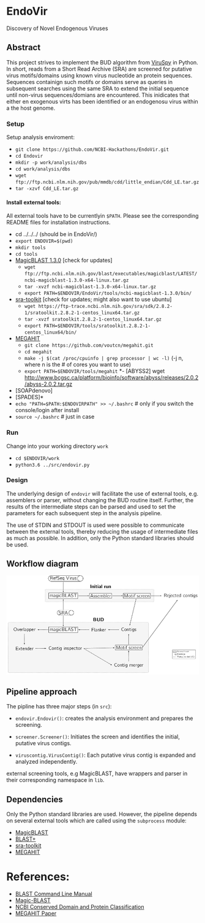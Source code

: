 # EndoVir
Discovery of Novel Endogenous Viruses

## Abstract
This project strives to  implement the BUD algorithm from
[ViruSpy](https://github.com/NCBI-Hackathons/ViruSpy)  in Python. In short,
reads from a Short Read Archive (SRA) are screened for putative virus
motifs/domains using known virus nucleotide an protein sequences. Sequences
containign such motifs or domains serve as queries in subsequent searches using
the same SRA to extend the initial sequence until non-virus sequences/domians are
encountered. This inidicates that either en exogenous virts has been identified
or an endogenosu virus within a the host genome.


### Setup
Setup analysis enviroment:
 - `git clone https://github.com/NCBI-Hackathons/EndoVir.git`
 - `cd Endovir`
 - `mkdir -p work/analysis/dbs`
 - `cd work/analysis/dbs`
 - `wget ftp://ftp.ncbi.nlm.nih.gov/pub/mmdb/cdd/little_endian/Cdd_LE.tar.gz`
 - `tar -xzvf Cdd_LE.tar.gz`

#### Install external tools:
All external tools have to be currentlyin `$PATH`. Please see the corresponding
README files for installation instructions.
  - cd ../../../ (should be in EndoVir/)
  - `export ENDOVIR=$(pwd)`
  - `mkdir tools`
  - `cd tools`
  - [MagicBLAST 1.3.0](ftp://ftp.ncbi.nlm.nih.gov/blast/executables/magicblast/LATEST/ncbi-magicblast-1.3.0-x64-linux.tar.gz)       [check for updates]
    - `wget ftp://ftp.ncbi.nlm.nih.gov/blast/executables/magicblast/LATEST/ncbi-magicblast-1.3.0-x64-linux.tar.gz`
    - `tar -xvzf ncbi-magicblast-1.3.0-x64-linux.tar.gz`
    - `export PATH=$ENDOVIR/EndoVir/tools/ncbi-magicblast-1.3.0/bin/`
  - [sra-toolkit](https://ftp-trace.ncbi.nlm.nih.gov/sra/sdk/2.8.2-1/sratoolkit.2.8.2-1-centos_linux64.tar.gz) [check for updates; might also want to use ubuntu]
     - `wget https://ftp-trace.ncbi.nlm.nih.gov/sra/sdk/2.8.2-1/sratoolkit.2.8.2-1-centos_linux64.tar.gz`
     - `tar -xvzf sratoolkit.2.8.2-1-centos_linux64.tar.gz`
     - `export PATH=$ENDOVIR/tools/sratoolkit.2.8.2-1-centos_linux64/bin/`
  - [MEGAHIT](https://github.com/voutcn/megahit)
      - `git clone https://github.com/voutcn/megahit.git`
      - `cd megahit` 
      - `make -j $(cat /proc/cpuinfo | grep processor | wc -l)` (-j n, where n is the # of cores you want to use)
      - `export PATH=$ENDOVIR/tools/megahit`
  *- [ABYSS2]
    wget http://www.bcgsc.ca/platform/bioinfo/software/abyss/releases/2.0.2/abyss-2.0.2.tar.gz
  - [SOAPdenovo]
  - [SPADES]*
  - `echo "PATH=$PATH:$ENDOVIRPATH" >> ~/.bashrc`  # only if you switch the console/login after install
  - `source ~/.bashrc` # just in case



### Run
Change into your working directory `work`
 - `cd $ENDOVIR/work`
 - `python3.6 ../src/endovir.py`

### Design
The underlying design of `endovir` will facilitate the use of external tools, e.g.
assemblers or parser, without changing the BUD routine itself. Further, the
results of the intermediate steps can be parsed and used to set the parameters
for each subsequent step in the analysis pipeline.

The use of  STDIN and STDOUT is used were  possible to communicate
between the external tools, thereby reducing the usage of intermediate files as
much as possible. In addition, only the Python standard libraries should be
used.

## Workflow diagram
![Endovir diagram](doc/readme_fig/workflow.readme.png)
## Pipeline approach

The pipline has three major steps (in `src`):
- `endovir.Endovir()`: creates the analysis environment and prepares the
screening.


- `screener.Screener()`: Initiates the screen and identifies the initial,
putative virus contigs.

- `viruscontig.VirusContig()`: Each putative virus contig is expanded and
analyzed independently.

external screening tools, e.g MagicBLAST, have wrappers and parser in their
corresponding namespace in `lib`.

## Dependencies
Only the Python standard  libraries are used. However, the pipeline depends on
several external tools which are called using the `subprocess` module:

- [MagicBLAST](ftp://ftp.ncbi.nlm.nih.gov/blast/executables/magicblast)
- [BLAST+](ftp://ftp.ncbi.nlm.nih.gov/blast/executables/blast+/LATEST)
- [sra-toolkit](https://trace.ncbi.nlm.nih.gov/Traces/sra/sra.cgi?view=software)
- [MEGAHIT](https://github.com/voutcn/megahit)


# References:
 - [BLAST Command Line Manual](https://www.ncbi.nlm.nih.gov/books/NBK279690/)
 - [Magic-BLAST](https://github.com/boratyng/magicblast)
 - [NCBI Conserved Domain and Protein Classification](https://www.ncbi.nlm.nih.gov/Structure/cdd/cdd_help.shtml)
 - [MEGAHIT Paper](https://www.ncbi.nlm.nih.gov/pubmed/25609793)
